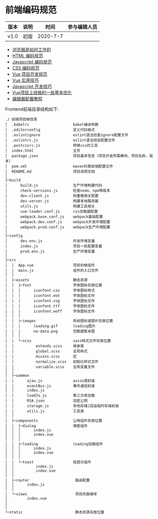 # 前端编码规范

版本  |  说明  |  时间  |  参与编辑人员
------|--------|--------|--------
v1.0  |初版    |2020-7-7 |

* [浏览器是如何工作的](https://juejin.im/post/5e47cb68f265da57584d9a54?utm_source=gold_browser_extension)
* [HTML 编码规范](./html-rule.md)
* [Javascript 编码规范](./javascript-rule.md)
* [CSS 编码规范](./css-rule.md)
* [Vue 项目开发规范](./vue-rule.md)
* [Vue 实用技巧](./vue-skill.md)
* [Javascript 开发技巧](./js-skill.md)
* [Vue项目上线做的一些基本优化](./optimize-skill.md)
* [编辑器配置教程](./editor-config.md)


Frontend前端目录结构如下:
```
./ 前端项目根目录
│  .babelrc                    babel编译参数
│  .editorconfig               定义代码格式
│  .eslintignore               eslint语法检查ignore配置文件
│  .eslintrc.js                eslint语法校验配置文件
│  .postcssrc.js               转换css的工具
│  index.html                  主页
│  package.json                项目基本信息（项目开发所需模块、项目名称、版本）
│  pom.xml                     maven托管前端配置文件
│  README.md                   项目说明文档
│
├─build
│      build.js                生产环境构建代码
│      check-versions.js       检查node、npm等版本
│      dev-client.js           热重载相关配置
│      dev-server.js           构建本地服务器
│      utils.js                构建工具相关
│      vue-loader.conf.js      css加载器配置
│      webpack.base.conf.js    webpack基础配置
│      webpack.dev.conf.js     webpack开发环境配置
│      webpack.prod.conf.js    webpack生产环境配置
│
├─config
│      dev.env.js              开发环境变量
│      index.js                项目一些配置变量
│      prod.env.js             生产环境变量
│
├─src
│  │  App.vue                  项目的根组件
│  │  main.js                  组件的入口文件
│  │
│  ├─assets                    静态资源
│  │  ├─font                   字体图标存放位置
│  │  │      iconfont.css      字体图标样式
│  │  │      iconfont.eot      字体图标文件
│  │  │      iconfont.svg      字体图标文件
│  │  │      iconfont.ttf      字体图标文件
│  │  │      iconfont.woff     字体图标文件
│  │  │
│  │  ├─images                 系统图标或图片存放位置
│  │  │      loading.gif       loading图片
│  │  │      no-data.png       空数据暂未图
│  │  │
│  │  └─scss                   sass样式文件存放位置
│  │          extends.scss     继承类
│  │          global.scss      全局样式
│  │          mixins.scss      宏
│  │          normalize.scss   初始化样式文件
│  │          variable.scss    全局变量文件
│  │
│  ├─common
│  │      ajax.js              axios类封装
│  │      eventBus.js          事件通信封装
│  │      index.js
│  │      loadJs.js            第三方库加载
│  │      RSA.json             加密公钥
│  │      storage.js           本地存储|回话临时存储封装
│  │      utils.js             工具类
│  │
│  ├─components                公用组件存放位置
│  │  ├─dialog                 弹窗组件
│  │  │      index.js
│  │  │      index.vue
│  │  │
│  │  ├─loading                loading加载组件
│  │  │      index.js
│  │  │      index.vue
│  │  │
│  │  └─toast                  轻提示组件
│  │          index.js
│  │          index.vue
│  │
│  ├─router                     路由配置
│  │      index.js
│  │
│  └─views                      项目页面编写
│         index.vue
│  
│
└─static                        静态资源存放位置
```

